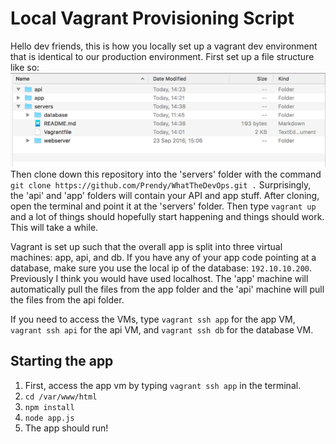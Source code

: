 # Local Vagrant Provisioning Script

Hello dev friends, this is how you locally set up a vagrant dev environment that is identical to our production environment.
First set up a file structure like so:
![file structure](file_structure.png)
Then clone down this repository into the 'servers' folder with the command ```
git clone https://github.com/Prendy/WhatTheDevOps.git . ``` 
Surprisingly, the 'api' and 'app' folders will contain your API and app stuff. 
After cloning, open the terminal and point it at the 'servers' folder. Then type ```vagrant up``` and a lot of things should hopefully start happening and things should work. This will take a while.

Vagrant is set up such that the overall app is split into three virtual machines: app, api, and db. If you have any of your app code pointing at a database, make sure you use the local ip of the database: ```192.10.10.200```. Previously I think you would have used localhost. The 'app' machine will automatically pull the files from the app folder and the 'api' machine will pull the files from the api folder. 

If you need to access the VMs, type ```vagrant ssh app``` for the app VM, ```vagrant ssh api``` for the api VM, and ```vagrant ssh db``` for the database VM.

## Starting the app

1. First, access the app vm by typing ```vagrant ssh app``` in the terminal. 
2. ```cd /var/www/html```
3. ```npm install```
4. ```node app.js```
5. The app should run!
